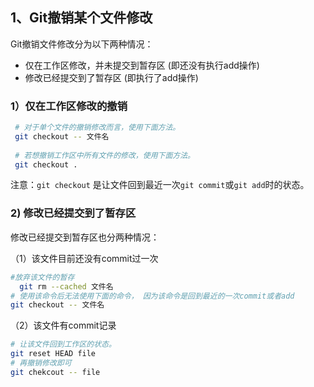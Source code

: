 ## 1、Git撤销某个文件修改
Git撤销文件修改分为以下两种情况：
- 仅在工作区修改，并未提交到暂存区 (即还没有执行add操作)
- 修改已经提交到了暂存区 (即执行了add操作)

### 1）仅在工作区修改的撤销
```bash
 # 对于单个文件的撤销修改而言，使用下面方法。
 git checkout -- 文件名
 
 # 若想撤销工作区中所有文件的修改，使用下面方法。
 git checkout .
```
注意：`git checkout` 是让文件回到最近一次`git commit`或`git add`时的状态。

### 2) 修改已经提交到了暂存区

修改已经提交到暂存区也分两种情况：

（1）该文件目前还没有commit过一次
```bash
#放弃该文件的暂存
  git rm --cached 文件名 
# 使用该命令后无法使用下面的命令， 因为该命令是回到最近的一次commit或者add
git checkout -- 文件名
```

（2）该文件有commit记录
```bash
# 让该文件回到工作区的状态。
git reset HEAD file
# 再撤销修改即可
git chekcout -- file
```